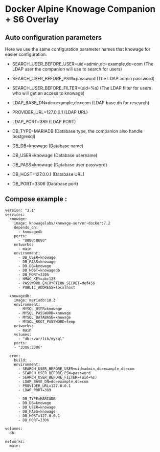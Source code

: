 # Docker Alpine Knowage Companion + S6 Overlay

## Auto configuration parameters 

Here we use the same configuration parameter names that knowage for easier configuration.

- SEARCH_USER_BEFORE_USER=uid=admin,dc=example,dc=com (The LDAP user the companion will use to search for users)
- SEARCH_USER_BEFORE_PSW=password (The LDAP admin password)
- SEARCH_USER_BEFORE_FILTER=(uid=%s) (The LDAP filter for users who will get an access to knowage)
- LDAP_BASE_DN=dc=example,dc=com (LDAP base dn for research)
- PROVIDER_URL=127.0.0.1 (LDAP URL)
- LDAP_PORT=389 (LDAP PORT)

- DB_TYPE=MARIADB (Database type, the companion also handle postgresql)
- DB_DB=knowage (Database name)
- DB_USER=knowage (Database username)
- DB_PASS=knowage (Database user password)
- DB_HOST=127.0.0.1 (Database URL)
- DB_PORT=3306 (Database port)

## Compose example :

    version: "3.1"
    services:
      knowage:
        image: knowagelabs/knowage-server-docker:7.2
        depends_on:
          - knowagedb
        ports:
          - "8080:8080"
        networks:
          - main
        environment:
          - DB_USER=knowage
          - DB_PASS=knowage
          - DB_DB=knowage
          - DB_HOST=knowagedb
          - DB_PORT=3306
          - HMAC_KEY=abc123
          - PASSWORD_ENCRYPTION_SECRET=def456
          - PUBLIC_ADDRESS=localhost
    
      knowagedb:
        image: mariadb:10.3
        environment:
          - MYSQL_USER=knowage
          - MYSQL_PASSWORD=knowage
          - MYSQL_DATABASE=knowage
          - MYSQL_ROOT_PASSWORD=temp
        networks:
          - main
        volumes:
          - "db:/var/lib/mysql"
        ports:
        - "3306:3306"
    
      cron:
        build: .
        environment:
          - SEARCH_USER_BEFORE_USER=uid=admin,dc=example,dc=com
          - SEARCH_USER_BEFORE_PSW=password
          - SEARCH_USER_BEFORE_FILTER=(uid=%s)
          - LDAP_BASE_DN=dc=example,dc=com
          - PROVIDER_URL=127.0.0.1
          - LDAP_PORT=389
    
          - DB_TYPE=MARIADB
          - DB_DB=knowage
          - DB_USER=knowage
          - DB_PASS=knowage
          - DB_HOST=127.0.0.1
          - DB_PORT=3306
    
    volumes:
      db:
    
    networks:
      main: